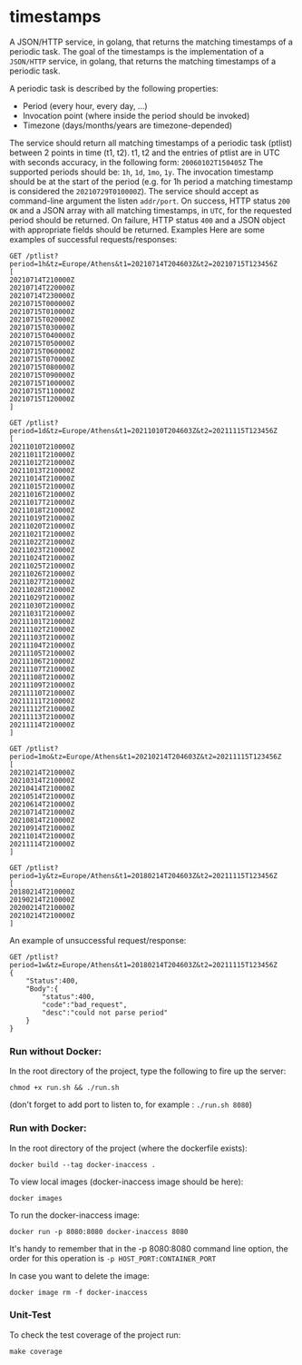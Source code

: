 # timestamps
A JSON/HTTP service, in golang, that returns the matching timestamps of a periodic task.
The goal of the timestamps is the implementation of a `JSON/HTTP` service, in golang, that returns the matching timestamps of a periodic task.

A periodic task is described by the following properties:
* Period (every hour, every day, ...)
* Invocation point (where inside the period should be invoked)
* Timezone (days/months/years are timezone-depended)

The service should return all matching timestamps of a periodic task (ptlist) between 2 points in time (t1, t2). t1, t2 and the entries of ptlist are in UTC with seconds accuracy, in the following form: `20060102T150405Z`
The supported periods should be: `1h`, `1d`, `1mo`, `1y`. The invocation timestamp should be at the start of the period (e.g. for 1h period a matching timestamp is considered the `20210729T010000Z`). The service should accept as command-line argument the listen `addr/port`. On success, HTTP status `200 OK` and a JSON array with all matching timestamps, in `UTC`, for the requested period should be returned. On failure, HTTP status `400` and a JSON object with appropriate fields should be returned.
Examples
Here are some examples of successful requests/responses:
```
GET /ptlist?period=1h&tz=Europe/Athens&t1=20210714T204603Z&t2=20210715T123456Z
[
20210714T210000Z 
20210714T220000Z 
20210714T230000Z 
20210715T000000Z 
20210715T010000Z 
20210715T020000Z 
20210715T030000Z 
20210715T040000Z 
20210715T050000Z 
20210715T060000Z 
20210715T070000Z 
20210715T080000Z 
20210715T090000Z 
20210715T100000Z 
20210715T110000Z 
20210715T120000Z
]

```
```
GET /ptlist?period=1d&tz=Europe/Athens&t1=20211010T204603Z&t2=20211115T123456Z
[
20211010T210000Z 
20211011T210000Z 
20211012T210000Z 
20211013T210000Z 
20211014T210000Z 
20211015T210000Z 
20211016T210000Z 
20211017T210000Z 
20211018T210000Z 
20211019T210000Z 
20211020T210000Z 
20211021T210000Z 
20211022T210000Z 
20211023T210000Z 
20211024T210000Z 
20211025T210000Z 
20211026T210000Z 
20211027T210000Z 
20211028T210000Z 
20211029T210000Z 
20211030T210000Z 
20211031T210000Z 
20211101T210000Z 
20211102T210000Z 
20211103T210000Z 
20211104T210000Z 
20211105T210000Z 
20211106T210000Z 
20211107T210000Z 
20211108T210000Z 
20211109T210000Z 
20211110T210000Z 
20211111T210000Z 
20211112T210000Z 
20211113T210000Z 
20211114T210000Z
]
```
```
GET /ptlist?period=1mo&tz=Europe/Athens&t1=20210214T204603Z&t2=20211115T123456Z
[
20210214T210000Z 
20210314T210000Z 
20210414T210000Z 
20210514T210000Z 
20210614T210000Z 
20210714T210000Z 
20210814T210000Z 
20210914T210000Z 
20211014T210000Z 
20211114T210000Z
]
```
```
GET /ptlist?period=1y&tz=Europe/Athens&t1=20180214T204603Z&t2=20211115T123456Z
[
20180214T210000Z 
20190214T210000Z 
20200214T210000Z 
20210214T210000Z
]
```

An example of unsuccessful request/response:
```
GET /ptlist?period=1w&tz=Europe/Athens&t1=20180214T204603Z&t2=20211115T123456Z
{
    "Status":400,
    "Body":{
        "status":400,
        "code":"bad_request",
        "desc":"could not parse period"
    }
}
```

### Run without Docker:
In the root directory of the project, type the following to fire up the server:
```
chmod +x run.sh && ./run.sh 
```
 (don't forget to add port to listen to, for example : `./run.sh 8080`)

### Run with Docker:
In the root directory of the project (where the dockerfile exists):
```
docker build --tag docker-inaccess .
```

To view local images (docker-inaccess image should be here):
```
docker images
```
To run the docker-inaccess image:
```
docker run -p 8080:8080 docker-inaccess 8080
```
It's handy to remember that in the -p 8080:8080 command line option, the order for this operation is `-p HOST_PORT:CONTAINER_PORT`

In case you want to delete the image:
```
docker image rm -f docker-inaccess
```
### Unit-Test
To check the test coverage of the project run:
```
make coverage
```
